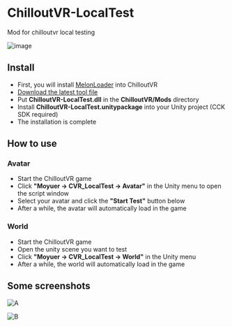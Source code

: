# ChilloutVR-LocalTest
Mod for chilloutvr local testing

![image](https://user-images.githubusercontent.com/51113234/181871271-114c6ed5-6766-4d9e-a694-7e36b1ea145f.png)

##  Install
 - First, you will install [MelonLoader](https://github.com/LavaGang/MelonLoader) into ChilloutVR
 - [Download the latest tool file](https://github.com/CMoyuer/ChilloutVR-LocalTest/releases/latest)
 - Put **ChilloutVR-LocalTest.dll** in the **ChilloutVR/Mods** directory
 - Install **ChilloutVR-LocalTest.unitypackage** into your Unity project (CCK SDK required)
 - The installation is complete
 
## How to use
### Avatar
 - Start the ChilloutVR game
 - Click **"Moyuer -> CVR_LocalTest -> Avatar"** in the Unity menu to open the script window
 - Select your avatar and click the **"Start Test"** button below
 - After a while, the avatar will automatically load in the game
 
### World
 - Start the ChilloutVR game
 - Open the unity scene you want to test
 - Click **"Moyuer -> CVR_LocalTest -> World"** in the Unity menu
 - After a while, the world will automatically load in the game
 
## Some screenshots

![A](https://user-images.githubusercontent.com/51113234/181872735-acbc883c-8048-44ac-98f9-c373b3c72fea.png)

![B](https://user-images.githubusercontent.com/51113234/181878552-5ca782a9-cf49-4c61-be62-ee9fa6670fff.png)
